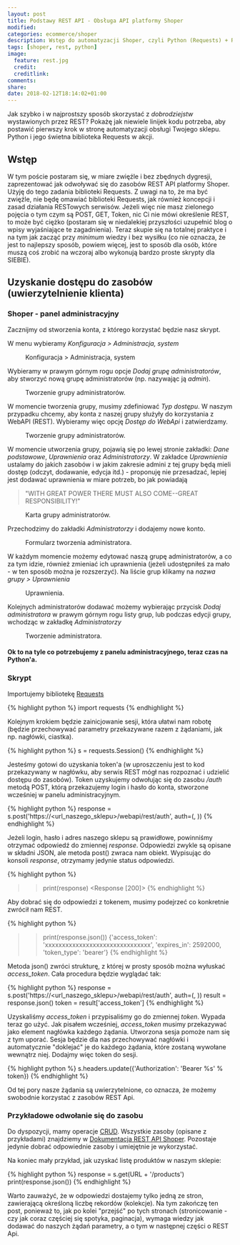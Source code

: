 ```yaml
---
layout: post
title: Podstawy REST API - Obsługa API platformy Shoper
modified:
categories: ecommerce/shoper
description: Wstęp do automatyzacji Shoper, czyli Python (Requests) + REST Api w akcji.
tags: [shoper, rest, python]
image:
  feature: rest.jpg
  credit:
  creditlink:
comments:
share:
date: 2018-02-12T18:14:02+01:00
---
```


Jak szybko i w najprostszy sposób skorzystać z *dobrodziejstw* wystawionych przez REST? Pokażę jak niewiele linijek kodu potrzeba, aby postawić pierwszy krok w stronę automatyzacji obsługi Twojego sklepu. Python i jego świetna biblioteka Requests w akcji.

<!-- more -->

## Wstęp

W tym poście postaram się, w miare zwięźle i bez zbędnych dygresji, zaprezentować jak odwoływać się do zasobów REST API platformy Shoper. Użyję do tego zadania biblioteki Requests. Z uwagi na to, że ma być zwięźle, nie będę omawiać biblioteki Requests, jak również koncepcji i zasad działania RESTowych serwisów. Jeżeli więc nie masz zielonego pojęcia o tym czym są POST, GET, Token, nic Ci nie mówi określenie REST, to może być ciężko (postaram się w niedalekiej przyszłości uzupełnić blog o wpisy wyjaśniające te zagadnienia). Teraz skupie się na totalnej praktyce i na tym jak zacząć przy *minimum* wiedzy i bez wysiłku (co nie oznacza, że jest to najlepszy sposób, powiem więcej, jest to sposób dla osób, które muszą coś zrobić na wczoraj albo wykonują bardzo proste skrypty dla SIEBIE).

## Uzyskanie dostępu do zasobów (uwierzytelnienie klienta)

### Shoper - panel administracyjny

Zacznijmy od stworzenia konta, z którego korzystać będzie nasz skrypt.

W menu wybieramy *Konfiguracja > Administracja, system*

<figure class="center">
	<img src='{{ site.url }}/images/shoper/shoper_menu_adminconf.gif' alt="">
	<figcaption>Konfiguracja > Administracja, system</figcaption>
</figure>

Wybieramy w prawym górnym rogu opcje *Dodaj grupę administratorów*, aby stworzyć nową grupę administratorów (np. nazywając ją *admin*).

<figure class="center">
	<img src='{{ site.url }}/images/shoper/shoper_admin_group_btn.gif' alt="">
	<figcaption>Tworzenie grupy administratorów.</figcaption>
</figure>

W momencie tworzenia grupy, musimy zdefiniować *Typ dostępu*. W naszym przypadku chcemy, aby konta z naszej grupy służyły do korzystania z WebAPI (REST). Wybieramy więc opcję *Dostęp do WebApi* i zatwierdzamy. 

<figure class="center">
	<img src='{{ site.url }}/images/shoper/shoper_admin_group.gif' alt="">
	<figcaption>Tworzenie grupy administratorów.</figcaption>
</figure>

W momencie utworzenia grupy, pojawią się po lewej stronie zakładki: *Dane podstawowe*, *Uprawnienia* oraz *Administratorzy*. W zakładce *Uprawnienia* ustalamy do jakich zasobów i w jakim zakresie admini z tej grupy będą mieli dostęp (odczyt, dodawanie, edycja itd.) - proponuję nie przesadzać, lepiej jest dodawać uprawnienia w miare potrzeb, bo jak powiadają 
> "WITH GREAT POWER THERE MUST ALSO COME--GREAT RESPONSIBILITY!"

<figure class="center">
	<img src='{{ site.url }}/images/shoper/shoper_admin_group_admin.gif' alt="">
	<figcaption>Karta grupy administratorów.</figcaption>
</figure>

Przechodzimy do zakładki *Administratorzy* i dodajemy nowe konto.

<figure class="center">
	<img src='{{ site.url }}/images/shoper/shoper_admin_form.gif' alt="">
	<figcaption>Formularz tworzenia administratora.</figcaption>
</figure>

W każdym momencie możemy edytować naszą grupę administratorów, a co za tym idzie, również zmieniać ich uprawnienia (jeżeli udostępniłeś za mało - w ten sposób można je rozszerzyć). Na liście grup klikamy na *nazwa grupy > Uprawnienia*
<figure class="center">
	<img src='{{ site.url }}/images/shoper/shoper_admingroup_prem.gif' alt="">
	<figcaption>Uprawnienia.</figcaption>
</figure>

Kolejnych administratorów dodawać możemy wybierając przycisk *Dodaj administratora* w prawym górnym rogu listy grup, lub podczas edycji grupy, wchodząc w zakładkę *Administratorzy*

<figure class="center">
	<img src='{{ site.url }}/images/shoper/shoper_admin_btn.gif' alt="">
	<figcaption>Tworzenie administratora.</figcaption>
</figure>

#### Ok to na tyle co potrzebujemy z panelu administracyjnego, teraz czas na Python'a.

### Skrypt

Importujemy bibliotekę [Requests](http://docs.python-requests.org/en/latest/)

{% highlight python %}
import requests
{% endhighlight %}

Kolejnym krokiem będzie zainicjowanie sesji, która ułatwi nam robotę (będzie przechowywać parametry przekazywane razem z żądaniami, jak np. nagłówki, ciastka).

{% highlight python %}
s = requests.Session()
{% endhighlight %}

Jesteśmy gotowi do uzyskania token'a (w uproszczeniu jest to kod przekazywany w nagłówku, aby serwis REST mógł nas rozpoznać i udzielić dostępu do zasobów). Token uzyskujemy odwołując się do zasobu */auth* metodą POST, którą przekazujemy login i hasło do konta, stworzone wcześniej w panelu administracyjnym.

{% highlight python %}
response = s.post('https://<url_naszego_sklepu>/webapi/rest/auth', auth=(<login>, <haslo>))
{% endhighlight %}

Jeżeli login, hasło i adres naszego sklepu są prawidłowe, powinniśmy otrzymać odpowiedź do zmiennej *response*. Odpowiedzi zwykle są opisane w składni JSON, ale metoda post() zwraca nam obiekt. Wypisując do konsoli *response*, otrzymamy jedynie status odpowiedzi.

{% highlight python %}
>> print(response)
<Response [200]>
{% endhighlight %}

Aby dobrać się do odpowiedzi z tokenem, musimy podejrzeć co konkretnie zwrócił nam REST.

{% highlight python %}
>> print(response.json())
{'access_token': 'xxxxxxxxxxxxxxxxxxxxxxxxxxxxxxx', 'expires_in': 2592000, 'token_type': 'bearer'}
{% endhighlight %}

Metoda json() zwróci strukturę, z której w prosty sposób można wyłuskać *access_token*. Cała procedura będzie wyglądać tak:

{% highlight python %}
response = s.post('https://<url_naszego_sklepu>/webapi/rest/auth', auth=(<login>, <haslo>))
result = response.json()
token = result['access_token']
{% endhighlight %}

Uzyskaliśmy *access_token* i przypisaliśmy go do zmiennej *token*. Wypada teraz go użyć. Jak pisałem wcześniej, *access_token* musimy przekazywać jako element nagłówka każdego żądania. Utworzona sesja pomoże nam się z tym uporać. Sesja będzie dla nas przechowywać nagłówki i automatycznie "doklejać" je do każdego żądania, które zostaną wywołane wewnątrz niej. Dodajmy więc token do sesji.

{% highlight python %}
s.headers.update({'Authorization': 'Bearer %s' % token})
{% endhighlight %}

Od tej pory nasze żądania są uwierzytelnione, co oznacza, że możemy swobodnie korzystać z zasobów REST Api.

### Przykładowe odwołanie się do zasobu

Do dyspozycji, mamy operacje [CRUD](https://pl.wikipedia.org/wiki/CRUD). Wszystkie zasoby (opisane z przykładami) znajdziemy w [Dokumentacja REST API Shoper](https://developers.shoper.pl/developers/api/getting-started). Pozostaje jedynie dobrać odpowiednie zasoby i umiejętnie je wykorzystać. 

Na koniec mały przykład, jak uzyskać listę produktów w naszym sklepie:

{% highlight python %}
response = s.get(URL + '/products')
print(response.json())
{% endhighlight %}

Warto zauważyć, że w odpowiedzi dostajemy tylko jedną ze stron, zawierającą określoną liczbę rekordów (kolekcje). Na tym zakończę ten post, ponieważ to, jak po kolei "przejść" po tych stronach (stronicowanie - czy jak coraz częściej się spotyka, paginacja), wymaga wiedzy jak dodawać do naszych żądań parametry, a o tym w następnej części o REST Api.




